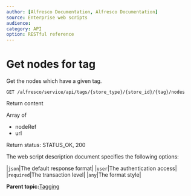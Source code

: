 ```yaml
---
author: [Alfresco Documentation, Alfresco Documentation]
source: Enterprise web scripts
audience: 
category: API
option: RESTful reference
---
```


# Get nodes for tag

Get the nodes which have a given tag.

`GET /alfresco/service/api/tags/{store_type}/{store_id}/{tag}/nodes`



Return content

Array of

-   nodeRef
-   url

Return status: STATUS\_OK, 200

The web script description document specifies the following options:

|`json`|The default response format|
|`user`|The authentication access|
|`required`|The transaction level|
|`any`|The format style|

**Parent topic:**[Tagging](../references/RESTful-Tagging.md)


